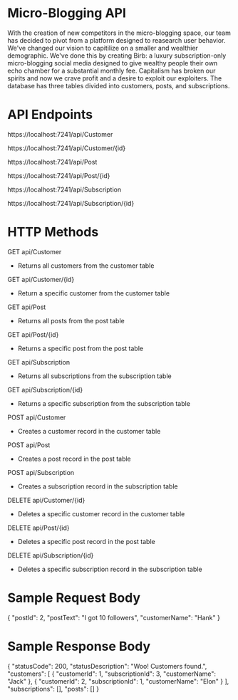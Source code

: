 # Micro-Blogging API
With the creation of new competitors in the micro-blogging space, our team has decided to pivot from a platform designed to reasearch user behavior. We've changed our vision to capitilize on a smaller and wealthier demographic. We've done this by creating Birb: a luxury subscription-only micro-blogging social media designed to give wealthy people their own echo chamber for a substantial monthly fee. Capitalism has broken our spirits and now we crave profit and a desire to exploit our exploiters. The database has three tables divided into customers, posts, and subscriptions.

# API Endpoints
https://localhost:7241/api/Customer

https://localhost:7241/api/Customer/{id}

https://localhost:7241/api/Post

https://localhost:7241/api/Post/{id}

https://localhost:7241/api/Subscription

https://localhost:7241/api/Subscription/{id}

# HTTP Methods
GET api/Customer
- Returns all customers from the customer table

GET api/Customer/{id}
- Return a specific customer from the customer table

GET api/Post
- Returns all posts from the post table

GET api/Post/{id}
- Returns a specific post from the post table

GET api/Subscription
- Returns all subscriptions from the subscription table

GET api/Subscription/{id}
- Returns a specific subscription from the subscription table

POST api/Customer
- Creates a customer record in the customer table

POST api/Post
- Creates a post record in the post table

POST api/Subscription
- Creates a subscription record in the subscription table

DELETE api/Customer/{id}
- Deletes a specific customer record in the customer table

DELETE api/Post/{id}
- Deletes a specific post record in the post table

DELETE api/Subscription/{id}
- Deletes a specific subscription record in the subscription table


# Sample Request Body

{
    "postId": 2,
    "postText": "I got 10 followers",
    "customerName": "Hank"
}

# Sample Response Body

{
    "statusCode": 200,
    "statusDescription": "Woo! Customers found.",
    "customers": [
        {
            "customerId": 1,
            "subscriptionId": 3,
            "customerName": "Jack"
        },
        {
            "customerId": 2,
            "subscriptionId": 1,
            "customerName": "Elon"
        }
    ],
    "subscriptions": [],
    "posts": []
}


